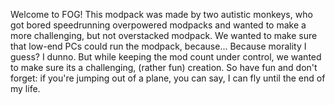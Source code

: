 Welcome to FOG!
This modpack was made by two autistic monkeys, who got bored speedrunning overpowered modpacks and wanted to make a more challenging, but not overstacked modpack. We wanted to make sure that low-end PCs could run the modpack, because... Because morality I guess? I dunno. But while keeping the mod count under control, we wanted to make sure its a challenging, (rather fun) creation. So have fun and don't forget: if you're jumping out of a plane, you can say, I can fly until the end of my life.